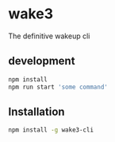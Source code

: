 # wake3
The definitive wakeup cli

## development

```bash
npm install
npm run start 'some command'
```
## Installation

```bash
npm install -g wake3-cli
```
